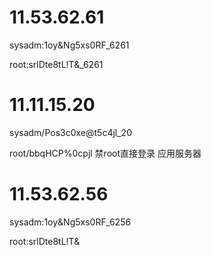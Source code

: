 # 11.53.62.61

sysadm:1oy&Ng5xs0RF_6261

root:srlDte8tL!T&_6261



# 11.11.15.20   

sysadm/Pos3c0xe@t5c4jl_20 

root/bbqHCP%0cpjl  禁root直接登录 应用服务器



# 11.53.62.56

sysadm:1oy&Ng5xs0RF_6256

root:srlDte8tL!T&

